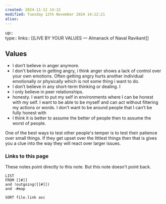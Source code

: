 ```yaml
---
created: 2024-11-12 14:12 
modified: Tuesday 12th November 2024 14:12:21
alias: 
---
```

up::  
type:: 
links:: [[LIVE BY YOUR VALUES — Almanack of Naval Ravikant]]
## Values

- I don’t believe in anger anymore.
- I don't believe in getting angry, i think anger shows a lack of control over your own emotions. Often getting angry hurts another individual emotionally or physically which is not some thing i want to do.
- I don’t believe in any short-term thinking or dealing. I
- I only believe in peer relationships.
- honesty. I want to put my self in environments where I can be honest with my self. I want to be able to be myself and can act without filtering my actions or words. I don’t want to be around people that I can’t be fully honest with 
- I think it is better to assume the better of people then to assume the worst of people.
  

One of the best ways to test other people's temper is to test their patience over small things. If they get upset over the littlest things then that is gives you a clue into the way they will react over larger issues.


### Links to this page
These notes point directly to this note. But this note doesn't point back.
```dataview
LIST
FROM [[#]]
and !outgoing([[#]])
and -#map

SORT file.link asc
```



